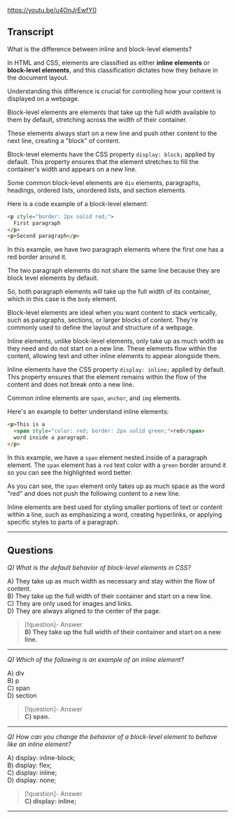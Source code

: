 https://youtu.be/u4OnJrEwfY0

## Transcript
What is the difference between inline and block-level elements?

In HTML and CSS, elements are classified as either **inline elements** or **block-level elements**, and this classification dictates how they behave in the document layout.

Understanding this difference is crucial for controlling how your content is displayed on a webpage.

Block-level elements are elements that take up the full width available to them by default, stretching across the width of their container.

These elements always start on a new line and push other content to the next line, creating a "block" of content.

Block-level elements have the CSS property `display: block;` applied by default. This property ensures that the element stretches to fill the container's width and appears on a new line.

Some common block-level elements are `div` elements, paragraphs, headings, ordered lists, unordered lists, and section elements.

Here is a code example of a block-level element:

```html
<p style="border: 2px solid red;">
  First paragraph
</p>
<p>Second paragraph</p>
```

In this example, we have two paragraph elements where the first one has a red border around it.

The two paragraph elements do not share the same line because they are block level elements by default.

So, both paragraph elements will take up the full width of its container, which in this case is the `body` element.

Block-level elements are ideal when you want content to stack vertically, such as paragraphs, sections, or larger blocks of content. They're commonly used to define the layout and structure of a webpage.

Inline elements, unlike block-level elements, only take up as much width as they need and do not start on a new line. These elements flow within the content, allowing text and other inline elements to appear alongside them.

Inline elements have the CSS property `display: inline;` applied by default. This property ensures that the element remains within the flow of the content and does not break onto a new line.

Common inline elements are `span`, `anchor`, and `img` elements.

Here's an example to better understand inline elements:

```html
<p>This is a
  <span style="color: red; border: 2px solid green;">red</span>
  word inside a paragraph.
</p>
```

In this example, we have a `span` element nested inside of a paragraph element. The `span` element has a `red` text color with a `green` border around it so you can see the highlighted word better.

As you can see, the `span` element only takes up as much space as the word "red" and does not push the following content to a new line.

Inline elements are best used for styling smaller portions of text or content within a line, such as emphasizing a word, creating hyperlinks, or applying specific styles to parts of a paragraph.

---
## Questions
*Q) What is the default behavior of block-level elements in CSS?*

A) They take up as much width as necessary and stay within the flow of content.  
B) They take up the full width of their container and start on a new line.  
C) They are only used for images and links.  
D) They are always aligned to the center of the page.  

> [!question]- Answer  
> **B) They take up the full width of their container and start on a new line.**  

---

*Q) Which of the following is an example of an inline element?*

A) div  
B) p  
C) span  
D) section  

> [!question]- Answer  
> **C) span.**  

---

*Q) How can you change the behavior of a block-level element to behave like an inline element?*

A) display: inline-block;  
B) display: flex;  
C) display: inline;  
D) display: none;  

> [!question]- Answer  
> **C) display: inline;**  

---
